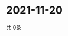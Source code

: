 # 2021-11-20
  共 0条

  <!-- BEGIN -->
  <!-- 最后更新时间Sat Nov 20 2021 02:21:42 GMT+0000 (Coordinated Universal Time) -->
  
  <!-- END -->
  
  